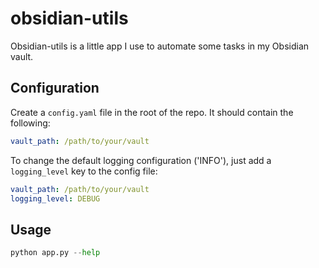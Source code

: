 # obsidian-utils

Obsidian-utils is a little app I use to automate some tasks in my Obsidian vault.


## Configuration
Create a `config.yaml` file in the root of the repo. It should contain the following:
```yaml
vault_path: /path/to/your/vault
```

To change the default logging configuration ('INFO'), just add a `logging_level` key to the config file:
```yaml
vault_path: /path/to/your/vault
logging_level: DEBUG
```

## Usage

```python
python app.py --help
```